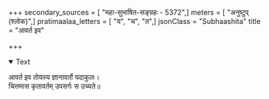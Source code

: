 +++
secondary_sources = [ "महा-सुभाषित-सङ्ग्रहः - 5372",]
meters = [ "अनुष्टुप् (श्लोक)",]
pratimaalaa_letters = [ "य", "च", "त",]
jsonClass = "Subhaashita"
title = "आवर्त इव"

+++

<details open><summary>Text</summary>

आवर्त इव तोयस्य ज्ञानावर्तो यदाकुलः।  
चित्तमास कृतावर्तम् उपसर्गः स उच्यते॥
</details>
